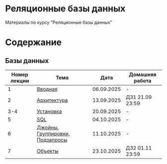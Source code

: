 # Реляционные базы данных
Материалы по курсу "Реляционные базы данных"

# Содержание
## Базы данных
| Номер лекции | Тема | Дата | Домашняя работа |
|----------|----------|----------|----------|
|1|[Вводная](https://docs.google.com/presentation/d/1PVspgUHMTQMUggfvoYE5NuJlIGnvhzqkH1Qy-NIG5zc/edit?usp=sharing)|06.09.2025|-|
|2|[Архитектура](https://docs.google.com/presentation/d/1NYmgDOsJG0Fnnie3_Os_C9nFVRYecnTfLzPkTDoGRag/edit?usp=sharing)|13.09.2025|ДЗ1 21.09 23:59|
|3-4|[Установка](https://docs.google.com/presentation/d/1kiqcAAA9dogxqDtcxiSx3IPpY-Hnefrhn3AAHGBaIjE/edit?usp=sharing)|20.09.2025|-|
|5|[SQL](https://docs.google.com/presentation/d/1fb4uNYOm9PF2SIyi9RUHIGp8PphymYNDB41vepkWEjE/edit?usp=sharing)|04.10.2025|-|
|6|[Джойны. Группировки. Подзапросы](https://docs.google.com/presentation/d/1w-ZAAaPdJo0t5vMt4CJZwhsfYibNUCu902xhSV-UDX4/edit?usp=sharing)|11.10.2025|-|
|7|[Объекты](https://docs.google.com/presentation/d/1V_7yL372YiDu7gos4FRxcjjzTialv2LQaCPdAson6kM/edit?usp=sharing)|23.10.2025|ДЗ2 01.11 23:59|
